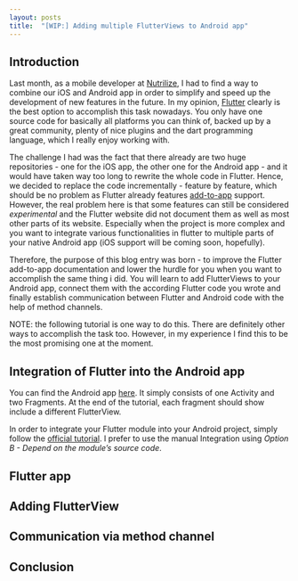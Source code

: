 ```yaml
---
layout: posts
title:  "[WIP:] Adding multiple FlutterViews to Android app"
---
```


## Introduction
<!-- TODO: maybe add TL;DR paragraph -->
Last month, as a mobile developer at [Nutrilize](https://nutrilize.app/), I had to find a way to combine our iOS and Android app in order to simplify and speed up the development of new features in the future. In my opinion, [Flutter](https://flutter.dev/) clearly is the best option to accomplish this task nowadays. You only have one source code for basically all platforms you can think of, backed up by a great community, plenty of nice plugins and the dart programming language, which I really enjoy working with.

The challenge I had was the fact that there already are two huge repositories - one for the iOS app, the other one for the Android app - and it would have taken way too long to rewrite the whole code in Flutter. Hence, we decided to replace the code incrementally - feature by feature, which should be no problem as Flutter already features [add-to-app](https://docs.flutter.dev/development/add-to-app) support. However, the real problem here is that some features can still be considered *experimental* and the Flutter website did not document them as well as most other parts of its website. Especially when the project is more complex and you want to integrate various functionalities in flutter to multiple parts of your native Android app (iOS support will be coming soon, hopefully).

Therefore, the purpose of this blog entry was born - to improve the Flutter add-to-app documentation and lower the hurdle for you when you want to accomplish the same thing i did. You will learn to add FlutterViews to your Android app, connect them with the according Flutter code you wrote and finally establish communication between Flutter and Android code with the help of method channels.

NOTE: the following tutorial is one way to do this. There are definitely other ways to accomplish the task too. However, in my experience I find this to be the most promising one at the moment.

## Integration of Flutter into the Android app

You can find the Android app [here](https://github.com/redwildrider/add_flutter_views_to_android/tree/main/android). It simply consists of one Activity and two Fragments. At the end of the tutorial, each fragment should show include a different FlutterView.

In order to integrate your Flutter module into your Android project, simply follow the [official tutorial](https://docs.flutter.dev/development/add-to-app/android/project-setup). I prefer to use the manual Integration using *Option B - Depend on the module’s source code*.

## Flutter app

## Adding FlutterView

## Communication via method channel

## Conclusion